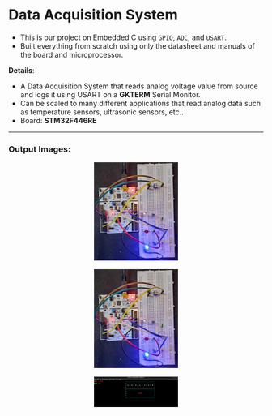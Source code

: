 # Data Acquisition System
- This is our project on Embedded C using `GPIO`, `ADC`, and `USART`.
- Built everything from scratch using only the datasheet and manuals of the board and microprocessor.

**Details**:
- A Data Acquisition System that reads analog voltage value from source and logs it using USART on a **GKTERM** Serial Monitor.
- Can be scaled to many different applications that read analog data such as temperature sensors, ultrasonic sensors, etc..
- Board: **STM32F446RE**

---

### Output Images:
<p align="center" width="100%"><img width="33%" src="./img/circuit-2.jpeg"></p>
<p align="center" width="100%"><img width="33%" src="./img/circuit-2.jpeg"></p>
<p align="center" width="100%"><img width="33%" src="./img/gtkterm_output.png"></p>
